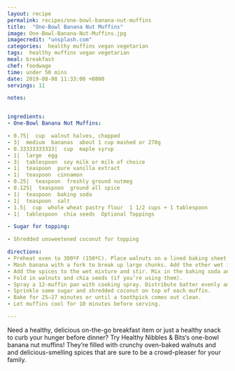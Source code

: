 ```yaml
---
layout: recipe
permalink: recipes/one-bowl-banana-nut-muffins
title:  "One-Bowl Banana Nut Muffins"
image: One-Bowl-Banana-Nut-Muffins.jpg
imagecredit: "unsplash.com"
categories:  healthy muffins vegan vegetarian
tags:  healthy muffins vegan vegetarian
meal: breakfast
chef: foodwage
time: under 50 mins
date: 2019-08-08 11:33:00 +0800
servings: 11

notes:


ingredients:
- One-Bowl Banana Nut Muffins:

- 0.75|  cup  walnut halves, chopped
- 3|  medium  bananas  about 1 cup mashed or 270g
- 0.33333333333|  cup  maple syrup
- 1|  large  egg
- 3|  tablespoon  soy milk or milk of choice
- 1|  teaspoon  pure vanilla extract
- 1|  teaspoon  cinnamon
- 0.25|  teaspoon  freshly ground nutmeg
- 0.125|  teaspoon  ground all spice
- 1|  teaspoon  baking soda
- 1|  teaspoon  salt
- 1.5|  cup  whole wheat pastry flour  1 1/2 cups + 1 tablespoon
- 1|  tablespoon  chia seeds  Optional Toppings

- Sugar for topping:

- Shredded unsweetened coconut for topping

directions:
- Preheat oven to 300ºF (150ºC). Place walnuts on a lined baking sheet and bake for 10 to 11 minutes. When the walnuts are done, take them out of the oven and bring the heat up to 350ºF (175ºC).
- Mash banana with a fork to break up large chunks. Add the other wet ingredients to the mashed bananas (maple syrup, coconut oil, egg, soy milk, and vanilla extract).
- Add the spices to the wet mixture and stir. Mix in the baking soda and salt. Gradually stir in the flour.
- Fold in walnuts and chia seeds (if you’re using them).
- Spray a 12-muffin pan with cooking spray. Distribute batter evenly among the tins. You can make either 12 smaller muffins or 11 larger ones.
- Sprinkle some sugar and shredded coconut on top of each muffin.
- Bake for 25–27 minutes or until a toothpick comes out clean.
- Let muffins cool for 10 minutes before serving.

---
```


Need a healthy, delicious on-the-go breakfast item or just a healthy snack to curb your hunger before dinner? Try Healthy Nibbles & Bits‘s one-bowl banana nut muffins! They’re filled with crunchy oven-baked walnuts and and delicious-smelling spices that are sure to be a crowd-pleaser for your family.